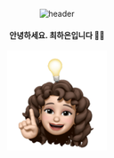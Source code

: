 <div align="center">

![header](https://capsule-render.vercel.app/api?type=Rounded&color=FFE162&height=250&section=header&text=Haeun%20Choi&fontSize=90&fontColor=FFFFFF)

#### 안녕하세요. 최하은입니다 🙌🏻 

<!-- [![Top Langs](https://github-readme-stats.vercel.app/api/top-langs/?username=anuraghazra)](https://github.com/cuihaen/github-readme-stats) -->

<img src="/image/main.png" width="180">
  
</div>
